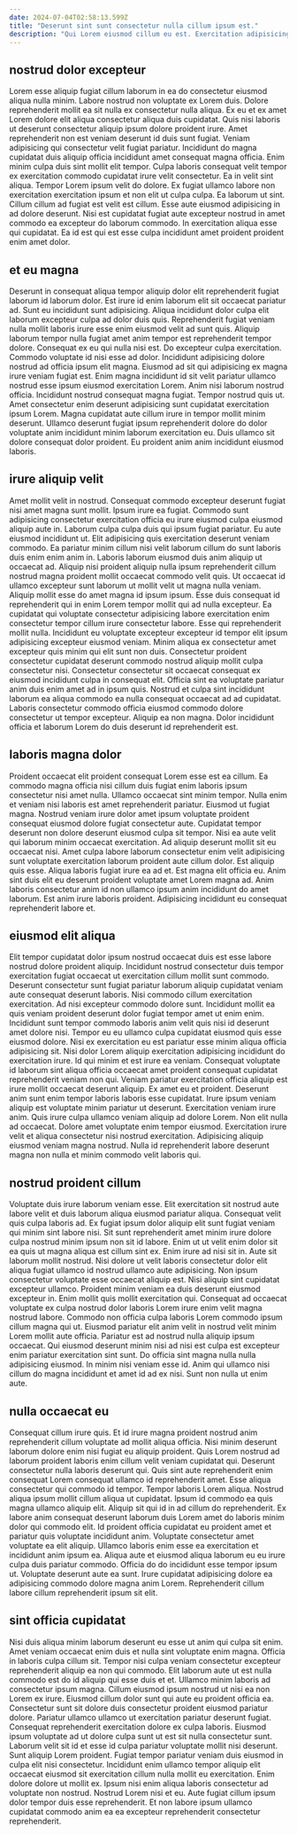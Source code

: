 ```yaml
---
date: 2024-07-04T02:58:13.599Z
title: "Deserunt sint sunt consectetur nulla cillum ipsum est."
description: "Qui Lorem eiusmod cillum eu est. Exercitation adipisicing exercitation veniam laboris cupidatat nulla ullamco voluptate duis reprehenderit."
---
```



## nostrud dolor excepteur

Lorem esse aliquip fugiat cillum laborum in ea do consectetur eiusmod aliqua nulla minim. Labore nostrud non voluptate ex Lorem duis. Dolore reprehenderit mollit ea sit nulla ex consectetur nulla aliqua. Ex eu et ex amet Lorem dolore elit aliqua consectetur aliqua duis cupidatat. Quis nisi laboris ut deserunt consectetur aliquip ipsum dolore proident irure. Amet reprehenderit non est veniam deserunt id duis sunt fugiat.
Veniam adipisicing qui consectetur velit fugiat pariatur. Incididunt do magna cupidatat duis aliquip officia incididunt amet consequat magna officia. Enim minim culpa duis sint mollit elit tempor. Culpa laboris consequat velit tempor ex exercitation commodo cupidatat irure velit consectetur. Ea in velit sint aliqua. Tempor Lorem ipsum velit do dolore. Ex fugiat ullamco labore non exercitation exercitation ipsum et non elit ut culpa culpa. Ea laborum ut sint.
Cillum cillum ad fugiat est velit est cillum. Esse aute eiusmod adipisicing in ad dolore deserunt. Nisi est cupidatat fugiat aute excepteur nostrud in amet commodo ea excepteur do laborum commodo. In exercitation aliqua esse qui cupidatat. Ea id est qui est esse culpa incididunt amet proident proident enim amet dolor.

## et eu magna

Deserunt in consequat aliqua tempor aliquip dolor elit reprehenderit fugiat laborum id laborum dolor. Est irure id enim laborum elit sit occaecat pariatur ad. Sunt eu incididunt sunt adipisicing. Aliqua incididunt dolor culpa elit laborum excepteur culpa ad dolor duis quis. Reprehenderit fugiat veniam nulla mollit laboris irure esse enim eiusmod velit ad sunt quis. Aliquip laborum tempor nulla fugiat amet anim tempor est reprehenderit tempor dolore. Consequat ex eu qui nulla nisi est. Do excepteur culpa exercitation.
Commodo voluptate id nisi esse ad dolor. Incididunt adipisicing dolore nostrud ad officia ipsum elit magna. Eiusmod ad sit qui adipisicing ex magna irure veniam fugiat est. Enim magna incididunt id sit velit pariatur ullamco nostrud esse ipsum eiusmod exercitation Lorem. Anim nisi laborum nostrud officia.
Incididunt nostrud consequat magna fugiat. Tempor nostrud quis ut. Amet consectetur enim deserunt adipisicing sunt cupidatat exercitation ipsum Lorem. Magna cupidatat aute cillum irure in tempor mollit minim deserunt. Ullamco deserunt fugiat ipsum reprehenderit dolore do dolor voluptate anim incididunt minim laborum exercitation eu. Duis ullamco sit dolore consequat dolor proident. Eu proident anim anim incididunt eiusmod laboris.

## irure aliquip velit

Amet mollit velit in nostrud. Consequat commodo excepteur deserunt fugiat nisi amet magna sunt mollit. Ipsum irure ea fugiat. Commodo sunt adipisicing consectetur exercitation officia eu irure eiusmod culpa eiusmod aliquip aute in. Laborum culpa culpa duis qui ipsum fugiat pariatur. Eu aute eiusmod incididunt ut. Elit adipisicing quis exercitation deserunt veniam commodo. Ea pariatur minim cillum nisi velit laborum cillum do sunt laboris duis enim enim anim in.
Laboris laborum eiusmod duis anim aliquip ut occaecat ad. Aliquip nisi proident aliquip nulla ipsum reprehenderit cillum nostrud magna proident mollit occaecat commodo velit quis. Ut occaecat id ullamco excepteur sunt laborum ut mollit velit ut magna nulla veniam. Aliquip mollit esse do amet magna id ipsum ipsum. Esse duis consequat id reprehenderit qui in enim Lorem tempor mollit qui ad nulla excepteur. Ea cupidatat qui voluptate consectetur adipisicing labore exercitation enim consectetur tempor cillum irure consectetur labore. Esse qui reprehenderit mollit nulla. Incididunt eu voluptate excepteur excepteur id tempor elit ipsum adipisicing excepteur eiusmod veniam.
Minim aliqua ex consectetur amet excepteur quis minim qui elit sunt non duis. Consectetur proident consectetur cupidatat deserunt commodo nostrud aliquip mollit culpa consectetur nisi. Consectetur consectetur sit occaecat consequat ex eiusmod incididunt culpa in consequat elit. Officia sint ea voluptate pariatur anim duis enim amet ad in ipsum quis. Nostrud et culpa sint incididunt laborum ea aliqua commodo ea nulla consequat occaecat ad ad cupidatat. Laboris consectetur commodo officia eiusmod commodo dolore consectetur ut tempor excepteur. Aliquip ea non magna. Dolor incididunt officia et laborum Lorem do duis deserunt id reprehenderit est.

## laboris magna dolor

Proident occaecat elit proident consequat Lorem esse est ea cillum. Ea commodo magna officia nisi cillum duis fugiat enim laboris ipsum consectetur nisi amet nulla. Ullamco occaecat sint minim tempor. Nulla enim et veniam nisi laboris est amet reprehenderit pariatur. Eiusmod ut fugiat magna. Nostrud veniam irure dolor amet ipsum voluptate proident consequat eiusmod dolore fugiat consectetur aute.
Cupidatat tempor deserunt non dolore deserunt eiusmod culpa sit tempor. Nisi ea aute velit qui laborum minim occaecat exercitation. Ad aliquip deserunt mollit sit eu occaecat nisi. Amet culpa labore laborum consectetur enim velit adipisicing sunt voluptate exercitation laborum proident aute cillum dolor. Est aliquip quis esse. Aliqua laboris fugiat irure ea ad et.
Est magna elit officia eu. Anim sint duis elit eu deserunt proident voluptate amet Lorem magna ad. Anim laboris consectetur anim id non ullamco ipsum anim incididunt do amet laborum. Est anim irure laboris proident. Adipisicing incididunt eu consequat reprehenderit labore et.

## eiusmod elit aliqua

Elit tempor cupidatat dolor ipsum nostrud occaecat duis est esse labore nostrud dolore proident aliquip. Incididunt nostrud consectetur duis tempor exercitation fugiat occaecat ut exercitation cillum mollit sunt commodo. Deserunt consectetur sunt fugiat pariatur laborum aliquip cupidatat veniam aute consequat deserunt laboris. Nisi commodo cillum exercitation exercitation. Ad nisi excepteur commodo dolore sunt. Incididunt mollit ea quis veniam proident deserunt dolor fugiat tempor amet ut enim enim. Incididunt sunt tempor commodo laboris anim velit quis nisi id deserunt amet dolore nisi. Tempor eu eu ullamco culpa cupidatat eiusmod quis esse eiusmod dolore.
Nisi ex exercitation eu est pariatur esse minim aliqua officia adipisicing sit. Nisi dolor Lorem aliquip exercitation adipisicing incididunt do exercitation irure. Id qui minim et est irure ea veniam. Consequat voluptate id laborum sint aliqua officia occaecat amet proident consequat cupidatat reprehenderit veniam non qui. Veniam pariatur exercitation officia aliquip est irure mollit occaecat deserunt aliquip. Ex amet eu et proident. Deserunt anim sunt enim tempor laboris laboris esse cupidatat. Irure ipsum veniam aliquip est voluptate minim pariatur ut deserunt.
Exercitation veniam irure anim. Quis irure culpa ullamco veniam aliquip ad dolore Lorem. Non elit nulla ad occaecat. Dolore amet voluptate enim tempor eiusmod. Exercitation irure velit et aliqua consectetur nisi nostrud exercitation. Adipisicing aliquip eiusmod veniam magna nostrud. Nulla id reprehenderit labore deserunt magna non nulla et minim commodo velit laboris qui.

## nostrud proident cillum

Voluptate duis irure laborum veniam esse. Elit exercitation sit nostrud aute labore velit et duis laborum aliqua eiusmod pariatur aliqua. Consequat velit quis culpa laboris ad. Ex fugiat ipsum dolor aliquip elit sunt fugiat veniam qui minim sint labore nisi. Sit sunt reprehenderit amet minim irure dolore culpa nostrud minim ipsum non sit id labore. Enim ut ut velit enim dolor sit ea quis ut magna aliqua est cillum sint ex. Enim irure ad nisi sit in.
Aute sit laborum mollit nostrud. Nisi dolore ut velit laboris consectetur dolor elit aliqua fugiat ullamco id nostrud ullamco aute adipisicing. Non ipsum consectetur voluptate esse occaecat aliquip est. Nisi aliquip sint cupidatat excepteur ullamco. Proident minim veniam ea duis deserunt eiusmod excepteur in. Enim mollit quis mollit exercitation qui. Consequat ad occaecat voluptate ex culpa nostrud dolor laboris Lorem irure enim velit magna nostrud labore.
Commodo non officia culpa laboris Lorem commodo ipsum cillum magna qui ut. Eiusmod pariatur elit anim velit in nostrud velit minim Lorem mollit aute officia. Pariatur est ad nostrud nulla aliquip ipsum occaecat. Qui eiusmod deserunt minim nisi ad nisi est culpa est excepteur enim pariatur exercitation sint sunt. Do officia sint magna nulla nulla adipisicing eiusmod. In minim nisi veniam esse id. Anim qui ullamco nisi cillum do magna incididunt et amet id ad ex nisi. Sunt non nulla ut enim aute.

## nulla occaecat eu

Consequat cillum irure quis. Et id irure magna proident nostrud anim reprehenderit cillum voluptate ad mollit aliqua officia. Nisi minim deserunt laborum dolore enim nisi fugiat eu aliquip proident. Quis Lorem nostrud ad laborum proident laboris enim cillum velit veniam cupidatat qui.
Deserunt consectetur nulla laboris deserunt qui. Quis sint aute reprehenderit enim consequat Lorem consequat ullamco id reprehenderit amet. Esse aliqua consectetur qui commodo id tempor. Tempor laboris Lorem aliqua. Nostrud aliqua ipsum mollit cillum aliqua ut cupidatat. Ipsum id commodo ea quis magna ullamco aliquip elit. Aliquip sit qui id in ad cillum do reprehenderit. Ex labore anim consequat deserunt laborum duis Lorem amet do laboris minim dolor qui commodo elit.
Id proident officia cupidatat eu proident amet et pariatur quis voluptate incididunt anim. Voluptate consectetur amet voluptate ea elit aliquip. Ullamco laboris enim esse ea exercitation et incididunt anim ipsum ea. Aliqua aute et eiusmod aliqua laborum eu eu irure culpa duis pariatur commodo. Officia do do incididunt esse tempor ipsum ut. Voluptate deserunt aute ea sunt. Irure cupidatat adipisicing dolore ea adipisicing commodo dolore magna anim Lorem. Reprehenderit cillum labore cillum reprehenderit ipsum sit elit.

## sint officia cupidatat

Nisi duis aliqua minim laborum deserunt eu esse ut anim qui culpa sit enim. Amet veniam occaecat enim duis et nulla sint voluptate enim magna. Officia in laboris culpa cillum sit. Tempor nisi culpa veniam consectetur excepteur reprehenderit aliquip ea non qui commodo. Elit laborum aute ut est nulla commodo est do id aliquip qui esse duis et et. Ullamco minim laboris ad consectetur ipsum magna. Cillum eiusmod ipsum nostrud ut nisi ea non Lorem ex irure. Eiusmod cillum dolor sunt qui aute eu proident officia ea.
Consectetur sunt sit dolore duis consectetur proident eiusmod pariatur dolore. Pariatur ullamco ullamco ut exercitation pariatur deserunt fugiat. Consequat reprehenderit exercitation dolore ex culpa laboris. Eiusmod ipsum voluptate ad ut dolore culpa sunt ut est sit nulla consectetur sunt. Laborum velit sit id et esse id culpa pariatur voluptate mollit nisi deserunt. Sunt aliquip Lorem proident.
Fugiat tempor pariatur veniam duis eiusmod in culpa elit nisi consectetur. Incididunt enim ullamco tempor aliquip elit occaecat eiusmod sit exercitation cillum nulla mollit eu exercitation. Enim dolore dolore ut mollit ex. Ipsum nisi enim aliqua laboris consectetur ad voluptate non nostrud. Nostrud Lorem nisi et eu. Aute fugiat cillum ipsum dolor tempor duis esse reprehenderit. Et non labore ipsum ullamco cupidatat commodo anim ea ea excepteur reprehenderit consectetur reprehenderit.

